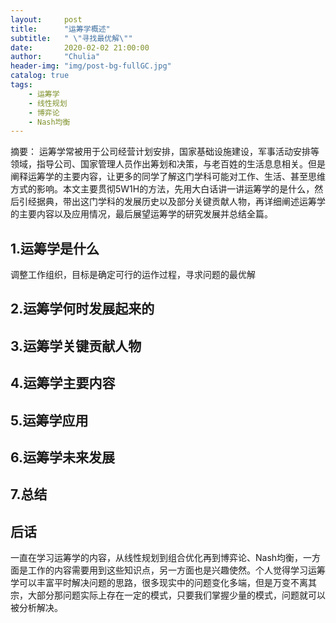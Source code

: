 ```yaml
---
layout:     post
title:      "运筹学概述"
subtitle:   " \"寻找最优解\""
date:       2020-02-02 21:00:00
author:     "Chulia"
header-img: "img/post-bg-fullGC.jpg"
catalog: true
tags:
    - 运筹学
    - 线性规划
    - 博弈论
    - Nash均衡
---
```


摘要：
运筹学常被用于公司经营计划安排，国家基础设施建设，军事活动安排等领域，指导公司、国家管理人员作出筹划和决策，与老百姓的生活息息相关。但是 阐释运筹学的主要内容，让更多的同学了解这门学科可能对工作、生活、甚至思维方式的影响。本文主要贯彻5W1H的方法，先用大白话讲一讲运筹学的是什么，然后引经据典，带出这门学科的发展历史以及部分关键贡献人物，再详细阐述运筹学的主要内容以及应用情况，最后展望运筹学的研究发展并总结全篇。

## 1.运筹学是什么
调整工作组织，目标是确定可行的运作过程，寻求问题的最优解
## 2.运筹学何时发展起来的

## 3.运筹学关键贡献人物

## 4.运筹学主要内容

## 5.运筹学应用

## 6.运筹学未来发展

## 7.总结

## 后话
一直在学习运筹学的内容，从线性规划到组合优化再到博弈论、Nash均衡，一方面是工作的内容需要用到这些知识点，另一方面也是兴趣使然。个人觉得学习运筹学可以丰富平时解决问题的思路，很多现实中的问题变化多端，但是万变不离其宗，大部分那问题实际上存在一定的模式，只要我们掌握少量的模式，问题就可以被分析解决。